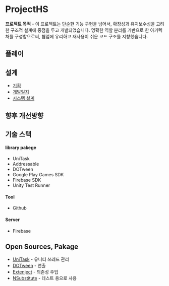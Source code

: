 # ProjectHS
<b>프로젝트 목적</b> - 이 프로젝트는 단순한 기능 구현을 넘어서, 확장성과 유지보수성을 고려한 구조적 설계에 중점을 두고 개발되었습니다.
명확한 역할 분리를 기반으로 한 아키텍처를 구성함으로써, 협업에 유리하고 재사용이 쉬운 코드 구조를 지향했습니다.

## 플레이


## 설계
- [기획](/_Doc/Planning.md)
- [개발일지](/_Doc/DevelopmentLog.md)
- [시스템 설계](/_Doc/System.md)
## 향후 개선방향

## 기술 스택
#### library pakege
  - UniTask
  - Addressable
  - DOTween
  - Google Play Games SDK
  - Firebase SDK
  - Unity Test Runner
#### Tool
  - Github
#### Server
  - Firebase

## Open Sources, Pakage
- [UniTask](https://github.com/Cysharp/UniTask) - 유니티 쓰레드 관리
- [DOTween](https://assetstore.unity.com/packages/tools/animation/dotween-hotween-v2-27676) - 연출
- [Extenject](https://github.com/modesttree/Zenject?tab=readme-ov-file#installation-) - 의존성 주입
- [NSubstitute](https://github.com/Thundernerd/Unity3D-NSubstitute) - 테스트 용으로 사용
